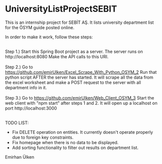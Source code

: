 # UniversityListProjectSEBIT

This is an internship project for SEBİT AŞ. It lists university department list for the ÖSYM guide posted online.

In order to make it work, follow these steps:<br /><br />

Step 1.) Start this Spring Boot project as a server. The server runs on http://localhost:8080 Make the API calls to this URI.<br /><br />
Step 2.) Go to https://github.com/emirUlken/Excel_Scrape_With_Python_OSYM_2 Run that python script AFTER the server has started. It will scrape all the data from the excel worksheet and make a POST request to the server with all department info in it.<br /><br />
Step 3.) Go to https://github.com/emirUlken/Web_Client_OSYM_3 Start the web client with "npm start" after steps 1 and 2. It will open up a localhost on port http://localhost:3000 <br /><br />
  
TODO LIST:

- Fix DELETE operation on entities. It currently doesn't operate properly due to foreign key constraints.  
- Fix homepage when there is no data to be displayed.
- Add sorting functionality to filter out results on department list.


Emirhan Ülken
